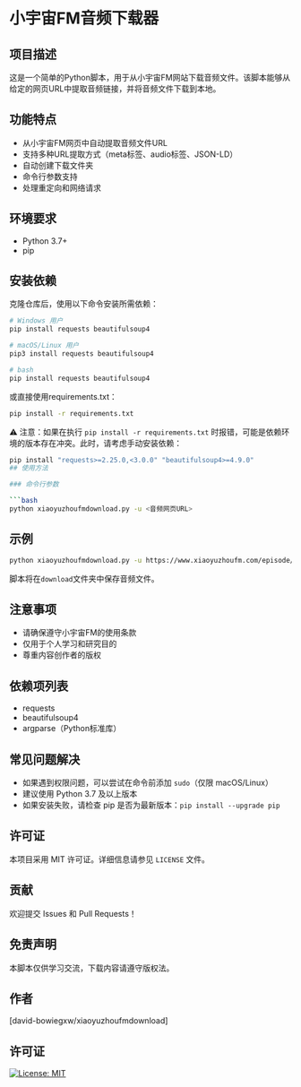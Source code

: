 # 小宇宙FM音频下载器

## 项目描述

这是一个简单的Python脚本，用于从小宇宙FM网站下载音频文件。该脚本能够从给定的网页URL中提取音频链接，并将音频文件下载到本地。

## 功能特点

- 从小宇宙FM网页中自动提取音频文件URL
- 支持多种URL提取方式（meta标签、audio标签、JSON-LD）
- 自动创建下载文件夹
- 命令行参数支持
- 处理重定向和网络请求

## 环境要求

- Python 3.7+
- pip

## 安装依赖

克隆仓库后，使用以下命令安装所需依赖：

```bash
# Windows 用户
pip install requests beautifulsoup4

# macOS/Linux 用户
pip3 install requests beautifulsoup4

# bash
pip install requests beautifulsoup4
```

或直接使用requirements.txt：

```bash
pip install -r requirements.txt
```
⚠️ 注意：如果在执行 `pip install -r requirements.txt` 时报错，可能是依赖环境的版本存在冲突。此时，请考虑手动安装依赖：

```bash
pip install "requests>=2.25.0,<3.0.0" "beautifulsoup4>=4.9.0"
## 使用方法

### 命令行参数

```bash
python xiaoyuzhoufmdownload.py -u <音频网页URL>
```

## 示例

```bash
python xiaoyuzhoufmdownload.py -u https://www.xiaoyuzhoufm.com/episode/6740632c8d1233fb0d3a9cea
```

脚本将在`download`文件夹中保存音频文件。

## 注意事项

- 请确保遵守小宇宙FM的使用条款
- 仅用于个人学习和研究目的
- 尊重内容创作者的版权

## 依赖项列表

- requests
- beautifulsoup4
- argparse（Python标准库）

## 常见问题解决

- 如果遇到权限问题，可以尝试在命令前添加 `sudo`（仅限 macOS/Linux）
- 建议使用 Python 3.7 及以上版本
- 如果安装失败，请检查 pip 是否为最新版本：`pip install --upgrade pip`

## 许可证

本项目采用 MIT 许可证。详细信息请参见 `LICENSE` 文件。

## 贡献

欢迎提交 Issues 和 Pull Requests！

## 免责声明

本脚本仅供学习交流，下载内容请遵守版权法。

## 作者

[david-bowiegxw/xiaoyuzhoufmdownload]

## 许可证

[![License: MIT](https://img.shields.io/badge/License-MIT-yellow.svg)](https://opensource.org/licenses/MIT)

